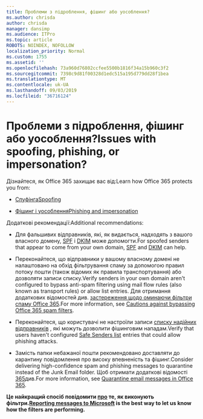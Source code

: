 ```yaml
---
title: Проблеми з підроблення, фішинг або уособлення?
ms.author: chrisda
author: chrisda
manager: dansimp
ms.audience: ITPro
ms.topic: article
ROBOTS: NOINDEX, NOFOLLOW
localization_priority: Normal
ms.custom: 1755
ms.assetid: ''
ms.openlocfilehash: 73a960d76802ccfee5500b1816f34a15b960c3f2
ms.sourcegitcommit: 7398c9d81f00328d1edc515a195d779dd28f1bea
ms.translationtype: MT
ms.contentlocale: uk-UA
ms.lasthandoff: 09/03/2019
ms.locfileid: "36716124"
---
```

# <a name="issues-with-spoofing-phishing-or-impersonation"></a><span data-ttu-id="483f3-102">Проблеми з підроблення, фішинг або уособлення?</span><span class="sxs-lookup"><span data-stu-id="483f3-102">Issues with spoofing, phishing, or impersonation?</span></span>

<span data-ttu-id="483f3-103">Дізнайтеся, як Office 365 захищає вас від:</span><span class="sxs-lookup"><span data-stu-id="483f3-103">Learn how Office 365 protects you from:</span></span>

- [<span data-ttu-id="483f3-104">Спуфінга</span><span class="sxs-lookup"><span data-stu-id="483f3-104">Spoofing</span></span>](https://docs.microsoft.com/office365/securitycompliance/anti-spoofing-protection)

- [<span data-ttu-id="483f3-105">Фішинг і уособлення</span><span class="sxs-lookup"><span data-stu-id="483f3-105">Phishing and impersonation</span></span>](https://docs.microsoft.com/office365/securitycompliance/atp-anti-phishing)

<span data-ttu-id="483f3-106">Додаткові рекомендації:</span><span class="sxs-lookup"><span data-stu-id="483f3-106">Additional recommendations:</span></span>

- <span data-ttu-id="483f3-107">Для фальшивих відправників, які, як видається, надходять з вашого власного домену, [SPF](https://docs.microsoft.com/office365/securitycompliance/set-up-spf-in-office-365-to-help-prevent-spoofing) і [DKIM](https://docs.microsoft.com/office365/securitycompliance/use-dkim-to-validate-outbound-email) може допомогти.</span><span class="sxs-lookup"><span data-stu-id="483f3-107">For spoofed senders that appear to come from your own domain, [SPF](https://docs.microsoft.com/office365/securitycompliance/set-up-spf-in-office-365-to-help-prevent-spoofing) and [DKIM](https://docs.microsoft.com/office365/securitycompliance/use-dkim-to-validate-outbound-email) can help.</span></span>

- <span data-ttu-id="483f3-108">Переконайтеся, що відправники у вашому власному домені не налаштовано на обхід фільтрування спаму за допомогою правил потоку пошти (також відомих як правила транспортування) або дозволяти записи списку.</span><span class="sxs-lookup"><span data-stu-id="483f3-108">Verify senders in your own domain aren't configured to bypass anti-spam filtering using mail flow rules (also known as transport rules) or allow list entries.</span></span> <span data-ttu-id="483f3-109">Для отримання додаткових відомостей див. [застереження щодо оминаючи фільтри спаму Office 365](https://docs.microsoft.com/exchange/troubleshoot/antispam/cautions-against-bypassing-spam-filters).</span><span class="sxs-lookup"><span data-stu-id="483f3-109">For more information, see [Cautions against bypassing Office 365 spam filters](https://docs.microsoft.com/exchange/troubleshoot/antispam/cautions-against-bypassing-spam-filters).</span></span>

- <span data-ttu-id="483f3-110">Переконайтеся, що користувачі не настроїли записи [списку надійних відправників](https://support.office.com/article/BE1BAEA0-BEAB-4A30-B968-9004332336CE) , які можуть дозволити фішинговим нападам.</span><span class="sxs-lookup"><span data-stu-id="483f3-110">Verify that users haven't configured [Safe Senders list](https://support.office.com/article/BE1BAEA0-BEAB-4A30-B968-9004332336CE) entries that could allow phishing attacks.</span></span>

- <span data-ttu-id="483f3-111">Замість папки небажаної пошти рекомендовано доставляти до карантину повідомлення про високу впевненість та фішинг.</span><span class="sxs-lookup"><span data-stu-id="483f3-111">Consider delivering high-confidence spam and phishing messages to quarantine instead of the Junk Email folder.</span></span> <span data-ttu-id="483f3-112">Щоб отримати додаткові відомості [365](https://docs.microsoft.com/office365/securitycompliance/quarantine-email-messages)див.</span><span class="sxs-lookup"><span data-stu-id="483f3-112">For more information, see [Quarantine email messages in Office 365](https://docs.microsoft.com/office365/securitycompliance/quarantine-email-messages).</span></span>

<span data-ttu-id="483f3-113">**Це найкращий спосіб повідомити [про](https://support.office.com/article/b5caa9f1-cdf3-4443-af8c-ff724ea719d2) те, як виконують фільтри.**</span><span class="sxs-lookup"><span data-stu-id="483f3-113">**[Reporting messages to Microsoft](https://support.office.com/article/b5caa9f1-cdf3-4443-af8c-ff724ea719d2) is the best way to let us know how the filters are performing.**</span></span>
